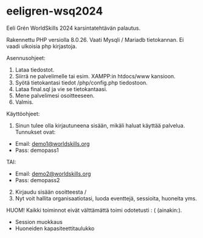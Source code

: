 # eeligren-wsq2024

Eeli Grén WorldSkills 2024 karsintatehtävän palautus. 

Rakennettu PHP versiolla 8.0.26. Vaati Mysqli / Mariadb tietokannan. Ei vaadi ulkoisia php kirjastoja.

Asennusohjeet:

1. Lataa tiedostot.
2. Siirrä ne palvelimelle tai esim. XAMPP:in htdocs/www kansioon.
3. Syötä tietokantasi tiedot /php/config.php tiedostoon.
4. Lataa final.sql ja vie se tietokantaasi.
5. Mene palvelimesi osoitteeseen.
6. Valmis.

Käyttöohjeet:

1. Sinun tulee olla kirjautuneena sisään, mikäli haluat käyttää palvelua.
Tunnukset ovat:
- Email: demo1@worldskills.org
- Pass: demopass1

TAI:
- Email: demo2@worldskills.org
- Pass: demopass2

2. Kirjaudu sisään osoitteesta /
3. Nyt voit hallita organisaatiotasi, luoda eventtejä, sessioita, huoneita yms.

HUOM! Kaikki toiminnot eivät välttämättä toimi odotetusti : ( (ainakin:).
- Session muokkaus
- Huoneiden kapasiteettitaulukko